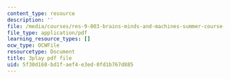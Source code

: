 ```yaml
---
content_type: resource
description: ''
file: /media/courses/res-9-003-brains-minds-and-machines-summer-course-summer-2015/5f30d168bd1faef4e3ed0fd1b767d885_hRAlCx8Xd0Q.pdf
file_type: application/pdf
learning_resource_types: []
ocw_type: OCWFile
resourcetype: Document
title: 3play pdf file
uid: 5f30d168-bd1f-aef4-e3ed-0fd1b767d885
---
```

